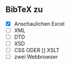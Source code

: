 ## BibTeX zu
- [x] Anschaulichen Excel
- [ ] XML
- [ ] DTD
- [ ] XSD
- [ ] CSS ODER [] XSLT
- [ ] zwei Webbrowser